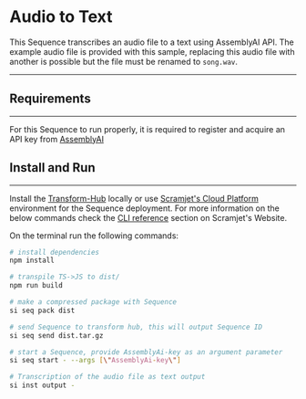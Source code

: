 # Audio to Text

This Sequence transcribes an audio file to a text using AssemblyAI API.
The example audio file is provided with this sample, replacing this audio file with another is possible but the file must be renamed to `song.wav`.<br/>

___


## Requirements
---
For this Sequence to run properly, it is required to register and acquire an API key from <a href ="https://www.assemblyai.com/" target="_blank">AssemblyAI</a>

## Install and Run
---
Install the <a href="https://docs.scramjet.org/platform/self-hosted-installation/" target="_blank">Transform-Hub</a> locally or use
<a href="https://docs.scramjet.org/platform/get-started/" target="_blank">Scramjet's Cloud Platform</a> environment for the Sequence deployment.
For more information on the below commands check the
<a href="https://docs.scramjet.org/platform/cli-reference/#useful-commands" target="_blank">CLI reference</a> section on Scramjet's Website.

On the terminal run the following commands:

```bash
# install dependencies
npm install

# transpile TS->JS to dist/
npm run build

# make a compressed package with Sequence
si seq pack dist

# send Sequence to transform hub, this will output Sequence ID
si seq send dist.tar.gz

# start a Sequence, provide AssemblyAi-key as an argument parameter
si seq start - --args [\"AssemblyAi-key\"]

# Transcription of the audio file as text output
si inst output -
```
